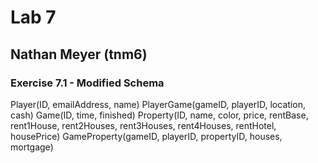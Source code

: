 # Lab 7
## Nathan Meyer (tnm6)
### Exercise 7.1 - Modified Schema

Player(ID, emailAddress, name)
PlayerGame(gameID, playerID, location, cash)
Game(ID, time, finished)
Property(ID, name, color, price, rentBase, rent1House, rent2Houses, rent3Houses, rent4Houses, rentHotel, housePrice)
GameProperty(gameID, playerID, propertyID, houses, mortgage)